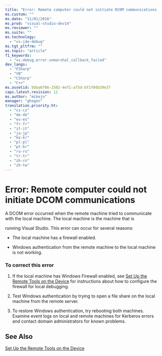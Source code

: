 ```yaml
---
title: "Error: Remote computer could not initiate DCOM communications | Microsoft Docs"
ms.custom: ""
ms.date: "11/01/2016"
ms.prod: "visual-studio-dev14"
ms.reviewer: ""
ms.suite: ""
ms.technology: 
  - "vs-ide-debug"
ms.tgt_pltfrm: ""
ms.topic: "article"
f1_keywords: 
  - "vs.debug.error.unmarshal_callback_failed"
dev_langs: 
  - "FSharp"
  - "VB"
  - "CSharp"
  - "C++"
ms.assetid: bbba0766-2502-4ef1-a75d-bf1f0db39e37
caps.latest.revision: 12
ms.author: "mikejo"
manager: "ghogen"
translation.priority.ht: 
  - "cs-cz"
  - "de-de"
  - "es-es"
  - "fr-fr"
  - "it-it"
  - "ja-jp"
  - "ko-kr"
  - "pl-pl"
  - "pt-br"
  - "ru-ru"
  - "tr-tr"
  - "zh-cn"
  - "zh-tw"
---
```

# Error: Remote computer could not initiate DCOM communications
A DCOM error occurred when the remote machine tried to communicate with the local machine. The local machine is the machine that is  
  
 running Visual Studio. This error can occur for several reasons:  
  
-   The local machine has a firewall enabled.  
  
-   Windows authentication from the remote machine to the local machine is not working.  
  
### To correct this error  
  
1.  If the local machine has Windows Firewall enabled, see [Set Up the Remote Tools on the Device](../Topic/Set%20Up%20the%20Remote%20Tools%20on%20the%20Device.md) for instructions about how to configure the firewall for local debugging.  
  
2.  Test Windows authentication by trying to open a file share on the local machine from the remote server.  
  
3.  To restore Windows authentication, try rebooting both machines. Examine event logs on local and remote machines for Kerberos errors and contact domain administrators for known problems.  
  
## See Also  
 [Set Up the Remote Tools on the Device](../Topic/Set%20Up%20the%20Remote%20Tools%20on%20the%20Device.md)